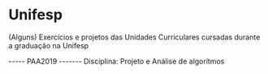 # Unifesp
(Alguns) Exercícios e projetos das Unidades Curriculares cursadas durante a graduação na Unifesp

----- PAA2019 -------
Disciplina: Projeto e Análise de algorítmos
